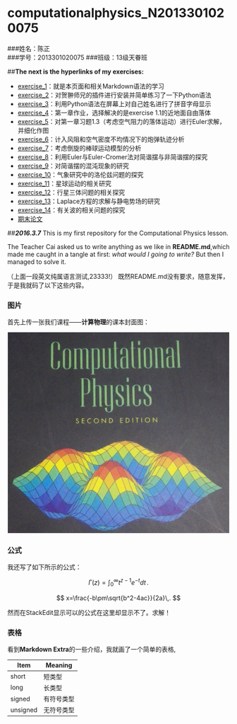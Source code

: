 # **computationalphysics_N2013301020075**
###姓名：陈正  
###学号：2013301020075
###班级：13级天眷班

##**The next is the hyperlinks of my exercises:**

- [exercise_1](https://github.com/XiaobudianChen/computationalphysics_N2013301020075.git)：就是本页面和相关Markdown语法的学习
- [exercise_2](https://github.com/Ron89/thesaurus_query.vim.git)：对贺翀师兄的插件进行安装并简单练习了一下Python语法
- [exercise_3](https://github.com/XiaobudianChen/computationalphysics_N2013301020075/tree/master/exercise_3)：利用Python语法在屏幕上对自己姓名进行了拼音字母显示
- [exercise_4](https://github.com/XiaobudianChen/computationalphysics_N2013301020075/tree/master/chapter1/exercise_4)：第一章作业，选择解决的是exercise 1.1的近地面自由落体
- [exercise_5](https://github.com/XiaobudianChen/computationalphysics_N2013301020075/tree/master/chapter1/exercise_5)：对第一章习题1.3（考虑空气阻力的落体运动）进行Euler求解，并细化作图
- [exercise_6](https://github.com/XiaobudianChen/computationalphysics_N2013301020075/tree/master/chapter2/exercise_6)：计入风阻和空气密度不均情况下的炮弹轨迹分析
- [exercise_7](https://github.com/XiaobudianChen/computationalphysics_N2013301020075/tree/master/chapter2/exercise_7)：考虑倒旋的棒球运动模型的分析
- [exercise_8](https://github.com/XiaobudianChen/computationalphysics_N2013301020075/tree/master/chapter3/exercise_8)：利用Euler与Euler-Cromer法对简谐摆与非简谐摆的探究
- [exercise_9](https://github.com/XiaobudianChen/computationalphysics_N2013301020075/tree/master/chapter3/exercise_9)：对简谐摆的混沌现象的研究
- [exercise_10](https://github.com/XiaobudianChen/computationalphysics_N2013301020075/tree/master/chapter3/exercise_10)：气象研究中的洛伦兹问题的探究
- [exercise_11](https://github.com/XiaobudianChen/computationalphysics_N2013301020075/tree/master/chapter4/exercise_11)：星球运动的相关研究
- [exercise_12](https://github.com/XiaobudianChen/computationalphysics_N2013301020075/tree/master/chapter4/exercise_12)：行星三体问题的相关探究
- [exercise_13](https://github.com/XiaobudianChen/computationalphysics_N2013301020075/tree/master/chapter5/exercise_13)：Laplace方程的求解与静电势场的研究
- [exercise_14](https://github.com/XiaobudianChen/computationalphysics_N2013301020075/tree/master/chapter6/exercise_14)：有关波的相关问题的探究
- [期末论文](https://github.com/XiaobudianChen/computationalphysics_N2013301020075/tree/master/Final-Paper)

##***2016.3.7*** 
 This is my first repository for the Computational Physics lesson.
 
 The Teacher Cai asked us to write anything as we like in **README.md**,which made me caught in a tangle at first: *what would I going to write?* But then I managed to solve it.

（上面一段英文纯属语言测试,23333!）
既然README.md没有要求，随意发挥，于是我就码了以下这些内容。

### 图片 

首先上传一张我们课程——**计算物理**的课本封面图：

![](https://raw.githubusercontent.com/XiaobudianChen/computationalphysics_N2013301020075/master/computational.physics.png)

### 公式

我还写了如下所示的公式：
<script type="text/javascript" src="https://cdn.mathjax.org/mathjax/latest/MathJax.js?config=TeX-AMS_HTML"></script>

 $$
\Gamma(z) = \int_0^\infty t^{z-1}e^{-t}dt\,.
$$

 $$
x=\frac{-b\pm\sqrt{b^2-4ac}}{2a}\,.
  $$

然而在StackEdit显示可以的公式在这里却显示不了。求解！

### 表格

看到**Markdown Extra**的一些介绍，我就画了一个简单的表格,

Item     | Meaning
-------- | ---
short    | 短类型
long     | 长类型
signed   | 有符号类型
unsigned | 无符号类型
